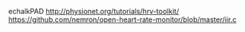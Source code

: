 echalkPAD
 http://physionet.org/tutorials/hrv-toolkit/
https://github.com/nemron/open-heart-rate-monitor/blob/master/iir.c
